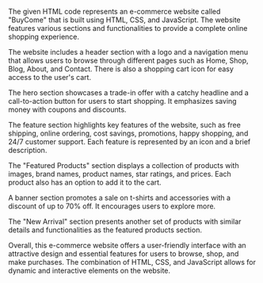 The given HTML code represents an e-commerce website called "BuyCome" that is built using HTML, CSS, and JavaScript. The website features various sections and functionalities to provide a complete online shopping experience.

The website includes a header section with a logo and a navigation menu that allows users to browse through different pages such as Home, Shop, Blog, About, and Contact. There is also a shopping cart icon for easy access to the user's cart.

The hero section showcases a trade-in offer with a catchy headline and a call-to-action button for users to start shopping. It emphasizes saving money with coupons and discounts.

The feature section highlights key features of the website, such as free shipping, online ordering, cost savings, promotions, happy shopping, and 24/7 customer support. Each feature is represented by an icon and a brief description.

The "Featured Products" section displays a collection of products with images, brand names, product names, star ratings, and prices. Each product also has an option to add it to the cart.

A banner section promotes a sale on t-shirts and accessories with a discount of up to 70% off. It encourages users to explore more.

The "New Arrival" section presents another set of products with similar details and functionalities as the featured products section.

Overall, this e-commerce website offers a user-friendly interface with an attractive design and essential features for users to browse, shop, and make purchases. The combination of HTML, CSS, and JavaScript allows for dynamic and interactive elements on the website.
